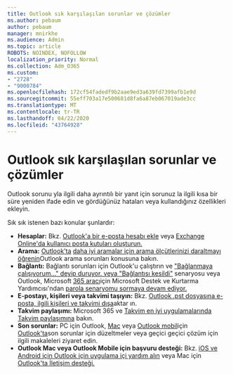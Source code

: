 ```yaml
---
title: Outlook sık karşılaşılan sorunlar ve çözümler
ms.author: pebaum
author: pebaum
manager: mnirkhe
ms.audience: Admin
ms.topic: article
ROBOTS: NOINDEX, NOFOLLOW
localization_priority: Normal
ms.collection: Adm_O365
ms.custom:
- "2728"
- "9000784"
ms.openlocfilehash: 172cf54fadedf9b2aae9ed3a639fd7399afb1e9d
ms.sourcegitcommit: 55eff703a17e500681d8fa6a87eb067019ade3cc
ms.translationtype: MT
ms.contentlocale: tr-TR
ms.lasthandoff: 04/22/2020
ms.locfileid: "43764928"
---
```

# <a name="outlook-common-issues-and-resolutions"></a>Outlook sık karşılaşılan sorunlar ve çözümler

Outlook sorunu yla ilgili daha ayrıntılı bir yanıt için sorunuz la ilgili kısa bir süre yeniden ifade edin ve gördüğünüz hataları veya kullandığınız özellikleri ekleyin.

Sık sık istenen bazı konular şunlardır:

- **Hesaplar:** Bkz. [Outlook'a bir e-posta hesabı ekle](https://support.office.com/article/6e27792a-9267-4aa4-8bb6-c84ef146101b) veya [Exchange Online'da kullanıcı posta kutuları oluşturun.](https://docs.microsoft.com/Exchange/recipients-in-exchange-online/create-user-mailboxes)
- **Arama:** [Outlook'ta](https://support.office.com/article/2556b11f-f4d8-46be-b0a7-de33a3f4f066) [daha iyi aramalar için arama ölçütlerinizi daraltmayı öğrenin](https://support.office.com/article/D824D1E9-A255-4C8A-8553-276FB895A8DA)Outlook arama sorunları konusuna bakın.
- **Bağlantı:** Bağlantı sorunları için Outlook'u çalıştırın ve ["Bağlanmaya çalışıyorum..." deyip duruyor. veya "Bağlantısı kesildi"](https://aka.ms/SaRA-OutlookDisconnect) senaryosu veya Outlook, Microsoft [365 aracı](https://diagnostics.outlook.com/#/)için Microsoft Destek ve Kurtarma Yardımcısı'ndan [parola senaryomu sormaya devam ediyor.](https://aka.ms/SaRA-OutlookPwdPrompt)
- **E-postayı, kişileri veya takvimi taşıyın:** Bkz. [Outlook .pst dosyasına e-posta, ilgili kişileri ve takvimi dışa](https://support.office.com/article/14252b52-3075-4e9b-be4e-ff9ef1068f91)aktar ın.
- **Takvim paylaşımı:** Microsoft 365 ve [Takvim en iyi uygulamalarında](https://support.office.com/article/D93F72D3-2361-4E0D-8D6A-5C4939C17F39) [Takvim paylaşımına](https://support.office.com/article/b576ecc3-0945-4d75-85f1-5efafb8a37b4) bakın.
- **Son sorunlar:** PC için Outlook, [Mac](https://support.office.com/article/54afa5e3-db38-422a-9d94-3b55330ded8e) veya [Outlook mobil](https://support.office.com/article/a264ef01-9c88-48fb-9285-7017e4f31f02)için [Outlook'ta](https://support.office.com/article/ecf61305-f84f-4e13-bb73-95a214ac1230)son sorunlar için düzeltmeler veya geçici geçici çözüm için ilgili makaleleri ziyaret edin.
- **Outlook Mac veya Outlook Mobile için başvuru desteği:** Bkz. [iOS ve Android için Outlook için uygulama içi yardım alın](https://support.office.com/article/218a22d1-9fa5-4889-b689-de1c63493243) veya Mac için [Outlook'ta İletişim desteği.](https://support.office.com/article/d0410177-8e65-4487-93f7-206a3a3d71a8)